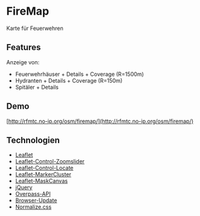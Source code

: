 ﻿# FireMap

Karte für Feuerwehren

## Features

Anzeige von:

* Feuerwehrhäuser + Details + Coverage (R=1500m)
* Hydranten + Details + Coverage (R=150m)
* Spitäler + Details

## Demo

[http://rfmtc.no-ip.org/osm/firemap/](http://rfmtc.no-ip.org/osm/firemap/)

## Technologien

* [Leaflet](http://leafletjs.com/)
* [Leaflet-Control-Zoomslider](https://github.com/kartena/Leaflet.zoomslider)
* [Leaflet-Control-Locate](https://github.com/domoritz/leaflet-locatecontrol)
* [Leaflet-MarkerCluster](https://github.com/danzel/Leaflet.markercluster)
* [Leaflet-MaskCanvas](https://github.com/domoritz/leaflet-maskcanvas)
* [jQuery](http://jquery.com/)
* [Overpass-API](https://wiki.openstreetmap.org/wiki/Overpass_API)
* [Browser-Update](http://www.browser-update.org/)
* [Normalize.css](http://necolas.github.com/normalize.css/)